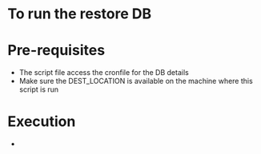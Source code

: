 # To run the restore DB

# Pre-requisites
* The script file access the cronfile for the DB details
* Make sure the DEST_LOCATION is available on the machine where this script is run

# Execution
* 